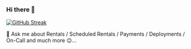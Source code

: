 ### Hi there 👋
[![GitHub Streak](https://streak-stats.demolab.com/?user=vipin-dhande-rc)](https://git.io/streak-stats)

 💬 Ask me about Rentals / Scheduled Rentals / Payments / Deployments / On-Call and much more 😉...
<!--
**vipin-dhande-rc/vipin-dhande-rc** is a ✨ _special_ ✨ repository because its `README.md` (this file) appears on your GitHub profile.

Here are some ideas to get you started:

- 🔭 I’m currently working on ...
- 🌱 I’m currently learning ...
- 👯 I’m looking to collaborate on ...
- 🤔 I’m looking for help with ...
- 📫 How to reach me: ...
- 😄 Pronouns: ...
- ⚡ Fun fact: ...
-->
